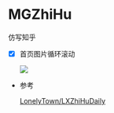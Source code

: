 # MGZhiHu
仿写知乎

- [x] 首页图片循环滚动</p>
![](/Screenshot/snip01.png)


- 参考<p>
[LonelyTown/LXZhiHuDaily](https://github.com/LonelyTown/LXZhiHuDaily)
